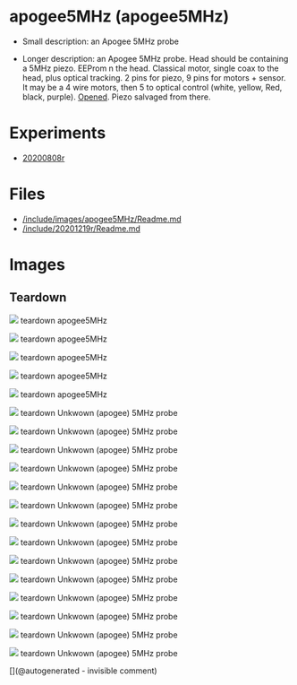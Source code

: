 # apogee5MHz (apogee5MHz)

* Small description: an Apogee 5MHz probe

* Longer description: an Apogee 5MHz probe. Head should be containing a 5MHz piezo. EEProm n the head. Classical motor, single coax to the head, plus optical tracking. 2 pins for piezo, 9 pins for motors + sensor. It may be a 4 wire motors, then 5 to optical control (white, yellow, Red, black, purple). [Opened](/include/20200809r/images/apogee5MHz/). Piezo salvaged from there.

# Experiments

* [20200808r](/include/experiments/auto/20200808r.md)


# Files

* [/include/images/apogee5MHz/Readme.md](/include/images/apogee5MHz/Readme.md)
* [/include/20201219r/Readme.md](/include/20201219r/Readme.md)


# Images

## Teardown 

![](/include/20200809r/images/apogee5MHz/P_20200508_152251.jpg)
teardown
apogee5MHz

![](/include/20200809r/images/apogee5MHz/P_20200508_152257.jpg)
teardown
apogee5MHz

![](/include/20200809r/images/apogee5MHz/P_20200508_152305.jpg)
teardown
apogee5MHz

![](/include/20200809r/images/apogee5MHz/P_20200508_152310.jpg)
teardown
apogee5MHz

![](/include/20200809r/images/apogee5MHz/P_20200508_152410.jpg)
teardown
apogee5MHz

![](/include/images/apogee5MHz/20191207_182945.jpg)
teardown
Unkwown (apogee) 5MHz probe

![](/include/images/apogee5MHz/20191207_183002.jpg)
teardown
Unkwown (apogee) 5MHz probe

![](/include/images/apogee5MHz/P_20180831_205225.jpg)
teardown
Unkwown (apogee) 5MHz probe

![](/include/images/apogee5MHz/P_20180831_205237.jpg)
teardown
Unkwown (apogee) 5MHz probe

![](/include/images/apogee5MHz/P_20180831_205348.jpg)
teardown
Unkwown (apogee) 5MHz probe

![](/include/images/apogee5MHz/P_20180831_205358.jpg)
teardown
Unkwown (apogee) 5MHz probe

![](/include/images/apogee5MHz/P_20180831_205430.jpg)
teardown
Unkwown (apogee) 5MHz probe

![](/include/images/apogee5MHz/P_20180831_205524.jpg)
teardown
Unkwown (apogee) 5MHz probe

![](/include/images/apogee5MHz/P_20180831_205534.jpg)
teardown
Unkwown (apogee) 5MHz probe

![](/include/images/apogee5MHz/P_20180831_205539.jpg)
teardown
Unkwown (apogee) 5MHz probe

![](/include/images/apogee5MHz/P_20180831_205659.jpg)
teardown
Unkwown (apogee) 5MHz probe

![](/include/images/apogee5MHz/P_20180831_205833.jpg)
teardown
Unkwown (apogee) 5MHz probe

![](/include/images/apogee5MHz/P_20180831_210111.jpg)
teardown
Unkwown (apogee) 5MHz probe

![](/include/images/apogee5MHz/P_20180831_210151.jpg)
teardown
Unkwown (apogee) 5MHz probe





[](@autogenerated - invisible comment)